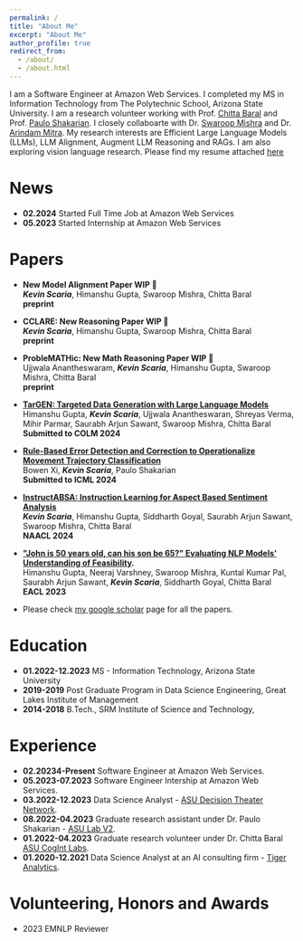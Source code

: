```yaml
---
permalink: /
title: "About Me"
excerpt: "About Me"
author_profile: true
redirect_from: 
  - /about/
  - /about.html
---
```


I am a Software Engineer at Amazon Web Services. I completed my MS in Information Technology from The Polytechnic School, Arizona State University. 
I am a research volunteer working with Prof. [Chitta Baral](https://www.public.asu.edu/~cbaral/) and Prof. [Paulo Shakarian](https://search.asu.edu/profile/2424157). 
I closely collaboarte with Dr. [Swaroop Mishra](https://swarooprm.github.io/) and Dr. [Arindam Mitra](https://ari9dam.github.io/). 
My research interests are Efficient Large Language Models (LLMs), LLM Alignment, Augment LLM Reasoning and RAGs.
I am also exploring vision language research.
Please find my resume attached [here](https://drive.google.com/file/d/1ielxtf5bxN0a6WehCDCIUN2bEOE7Pqxp/view?usp=sharing)

News
======
* **02.2024** Started Full Time Job at Amazon Web Services
* **05.2023** Started Internship at Amazon Web Services

Papers
======
* **New Model Alignment Paper WIP 🚧** <br>
***Kevin Scaria***, Himanshu Gupta, Swaroop Mishra, Chitta Baral <br>
  **preprint**<br>

* **CCLARE: New Reasoning Paper WIP 🚧** <br>
***Kevin Scaria***, Himanshu Gupta, Swaroop Mishra, Chitta Baral <br>
  **preprint**<br>

* **ProbleMATHic: New Math Reasoning Paper WIP 🚧** <br>
Ujjwala Anantheswaram, ***Kevin Scaria***, Himanshu Gupta, Swaroop Mishra, Chitta Baral <br>
  **preprint**<br>

* **[TarGEN: Targeted Data Generation with Large Language Models](https://arxiv.org/abs/2308.14250)** <br>
Himanshu Gupta, ***Kevin Scaria***, Ujjwala Anantheswaran, Shreyas Verma, Mihir Parmar, Saurabh Arjun Sawant, Swaroop Mishra, Chitta Baral <br>
  **Submitted to COLM 2024**<br>

* **[Rule-Based Error Detection and Correction to Operationalize Movement Trajectory Classification](https://arxiv.org/abs/2308.14250)** <br>
Bowen Xi, ***Kevin Scaria***, Paulo Shakarian <br>
  **Submitted to ICML 2024**<br>

* **[InstructABSA: Instruction Learning for Aspect Based Sentiment Analysis](https://arxiv.org/abs/2302.08624)** <br>
***Kevin Scaria***, Himanshu Gupta, Siddharth Goyal, Saurabh Arjun Sawant, Swaroop Mishra, Chitta Baral <br>
  **NAACL 2024**<br>
  
* **["John is 50 years old, can his son be 65?" Evaluating NLP Models' Understanding of Feasibility](https://arxiv.org/abs/2210.07471).** <br>
Himanshu Gupta, Neeraj Varshney, Swaroop Mishra, Kuntal Kumar Pal, Saurabh Arjun Sawant, ***Kevin Scaria***, Siddharth Goyal, Chitta Baral <br>
  **EACL 2023**<br>

* Please check [my google scholar](https://scholar.google.com/citations?user=nsYohr8AAAAJ&hl=en) page for all the papers.

Education
======
* **01.2022-12.2023** MS - Information Technology, Arizona State University
* **2019-2019** Post Graduate Program in Data Science Engineering, Great Lakes Institute of Management
* **2014-2018** B.Tech., SRM Institute of Science and Technology, 

Experience
======
* **02.20234-Present** Software Engineer at Amazon Web Services.
* **05.2023-07.2023** Software Engineer Intership at Amazon Web Services.
* **03.2022-12.2023** Data Science Analyst - [ASU Decision Theater Network](https://dt.asu.edu/).
* **08.2022-04.2023** Graduate research assistant under Dr. Paulo Shakarian - [ASU Lab V2](https://labs.engineering.asu.edu/labv2/).
* **01.2022-04.2023** Graduate research volunteer under Dr. Chitta Baral [ASU CogInt Labs](https://cogintlab-asu.github.io/).
* **01.2020-12.2021** Data Science Analyst at an AI consulting firm - [Tiger Analytics](https://www.tigeranalytics.com/). 

Volunteering, Honors and Awards
======
* 2023 EMNLP Reviewer